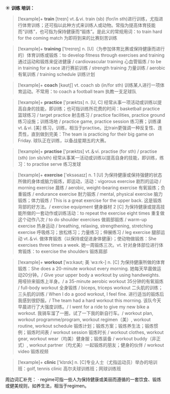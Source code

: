 ☀ <span class="category">**训练 培训：**</span>
>[!example]+ <span class="vocabulary">**train**</span> [treɪn] 
> <span class="definition">vt.＆vi. train (sb) (for/in sth)进行训练，尤指进行体育训练；还可指以此种方式来训练人或动物。常指为提高体育技能而“训练”，也可指为保持健康而“锻炼”。是此义的常规用词：</span>to train hard for the coming match 为即将到来的比赛刻苦训练

>[!example]+ <span class="vocabulary">**training**</span> ['treɪnɪŋ] 
> <span class="definition">n. [U]（为参加体育比赛或保持健康而进行的）体育训练或锻炼：</span>to develop fitness through exercises and training 通过运动和锻炼来促进健康 / cardiovascular training 心血管锻炼 / to be in training for a race 进行赛前训练 / strength training 力量训练 / aerobic 有氧训练 / training schedule 训练计划

>[!example]+ <span class="vocabulary">**coach**</span> [kəʊtʃ] 
> <span class="definition">vt. coach sb (in/for sth) 训练某人进行一项体育运动。不常用：</span>to coach a football team 执教一支足球队 

>[!example]+ <span class="vocabulary">**practice**</span> ['præktɪs] 
> <span class="definition">n. [U, C] 经常从事一项活动或训练以提高自身的技能，即训练；也可指训练所花费的时间：</span>basketball practice 篮球练习 / target practice 射击练习 / practice facilities, practice ground 练习设施；训练场地 / practice game, practice session 练习赛；训练课 <span class="definition">vt.＆vi. [美] 练习，训练，相当于practise。比train更强调一种反复性、连贯性，直到做到完美：</span>The team is practicing for their big game on Friday. 球队正在训练，以备战星期五的大赛。

>[!example]+ <span class="vocabulary">**practise**</span> ['præktɪs] 
> <span class="definition">vt.＆vi. practise (for sth) / practise (sth) (on sb/sth) 经常从事某一活动或训练以提高自身的技能，即训练，练习：</span>to practise serve 练习发球

>[!example]+ <span class="vocabulary">**exercise**</span> ['eksəsaɪz] 
> <span class="definition">n. 1 [U] 为保持健康或保持强健的状态所做的身体或脑力锻炼，即运动，活动：</span>vigorous exercise 剧烈的运动 / morning exercise 晨练 / aerobic, weight-bearing exercise 有氧锻炼；负重锻炼 / endurance exercise 耐力锻炼 / mental, physical exercise 脑力锻炼；体力锻炼 / This is a great exercise for the upper back. 这是锻炼背部的好方法。/ exercise equipment 健身器材 <span class="definition">2 [C] 为保持健康或提高技能所做的一套动作或训练活动：</span>to repeat the exercise eight times 重复做这个动作八次 / to do shoulder exercises 做肩部锻炼 / warm-up exercise 热身运动 / breathing, relaxing, strengthening, stretching exercise 呼吸练习；放松练习；力量练习；伸展练习 / leg exercise 腿部运动 <span class="definition">vt.＆vi. 做体育锻炼（以保持或促进身体健康）；使动物做锻炼：</span>She exercises three times a week. 她一周锻炼三次。<span class="definition">vt. 针对身体部位进行体育锻炼：</span>to exercise the shoulders 锻炼肩部
           
>[!example]+ <span class="vocabulary">**workout**</span> [ˈwɜ:kaʊt; 美 ˈwɜ:rk-]
> <span class="definition">n. [C] 为保持健康所做的体育锻炼：</span>She does a 20-minute workout every morning. 她每天早晨做运动20分钟。/ Give your upper body a workout by using handweights. 用哑铃来锻炼上半身。/ a 35-minute aerobic workout 35分钟的有氧锻炼 / full-body workout 全身锻炼 / biceps, triceps workout 二头肌的训练；三头肌的训练 / When I do a good workout, I feel fine. 进行适当的锻炼后我感到很舒服。/ The team had a hard workout this morning. 该队今天早晨进行了大强度训练。/ I went for a ride to give my new bike a workout. 我骑车溜了一圈，试了一下我的新自行车。/ workout plan, workout programme/program, workout regimen（美）, workout routine, workout schedule 锻炼计划；锻炼方案；锻炼养生法；锻炼惯例；锻炼时间表 / workout session 锻炼时长 / workout clothes, workout gear, workout wear（均美）健身服；锻炼装备 / workout buddy（非正式）, workout partner（均尤美）一起锻炼的朋友；健身的伙伴 / workout video 锻炼视频

>[!example]+ <span class="vocabulary">**clinic**</span> ['klɪnɪk] 
> <span class="definition">n. [C]专业人士（尤指运动员）举办的培训班：</span>golf, tennis clinic 高尔夫球训练班；网球训练班

周边词汇补充：
· regime可指一些人为保持健康或美丽而遵循的一套饮食、锻炼或健美规则，如养生法，相当于regimen。

